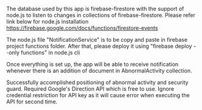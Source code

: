 The database used by this app is firebase-firestore with the support of node.js to listen to changes in collections of firebase-firestore. Please refer link below for node.js installation
https://firebase.google.com/docs/functions/firestore-events

The node.js file "NotificationService" is to be copy and paste in firebase project functions folder.
After that, please deploy it using "firebase deploy --only functions" in node.js cli

Once everything is set up, the app will be able to receive notification whenever there is an addition of document in AbnormalActivity collection.

Successfully accomplished positioning of abnormal activity and security guard. Required Google's Direction API which is free to use. Ignore credential restriction for API key as it will cause error when executing the API for second time.
